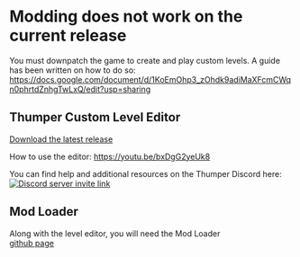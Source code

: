 # Modding does not work on the current release  
You must downpatch the game to create and play custom levels. A guide has been written on how to do so:  
https://docs.google.com/document/d/1KoEmOhp3_zOhdk9adiMaXFcmCWqn0phrtdZnhgTwLxQ/edit?usp=sharing

## Thumper Custom Level Editor

[Download the latest release](https://github.com/CocoaMix86/Thumper-Custom-Level-Editor/releases)

How to use the editor:
https://youtu.be/bxDgG2yeUk8

You can find help and additional resources on the Thumper Discord here:  
<a href="https://discord.gg/mGn8RvftTJ"><img src="https://discordapp.com/api/guilds/380672655969353728/widget.png?style=banner3" alt="Discord server invite link"/></a>

## Mod Loader

Along with the level editor, you will need the Mod Loader  
[github page](https://github.com/CocoaMix86/Thumper-Modding-Tool-resharp)
